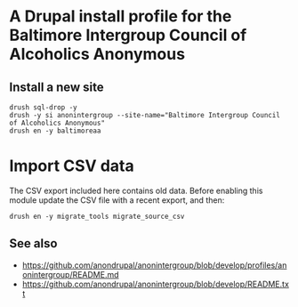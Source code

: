 # A Drupal install profile for the Baltimore Intergroup Council of Alcoholics Anonymous

## Install a new site

```
drush sql-drop -y
drush -y si anonintergroup --site-name="Baltimore Intergroup Council of Alcoholics Anonymous"
drush en -y baltimoreaa
```

# Import CSV data

The CSV export included here contains old data. Before enabling this
module update the CSV file with a recent export, and then:

```
drush en -y migrate_tools migrate_source_csv
```

## See also

* https://github.com/anondrupal/anonintergroup/blob/develop/profiles/anonintergroup/README.md 
* https://github.com/anondrupal/anonintergroup/blob/develop/README.txt
